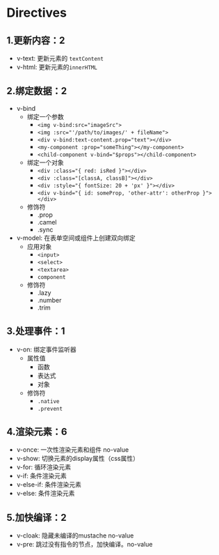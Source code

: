 # Directives

## 1.更新内容：2
- v-text: 更新元素的 `textContent`
- v-html: 更新元素的`innerHTML`

## 2.绑定数据：2
- v-bind
  - 绑定一个参数
    - `<img v-bind:src="imageSrc">`
    - `<img :src="'/path/to/images/' + fileName">`
    - `<div v-bind:text-content.prop="text"></div>`
    - `<my-component :prop="someThing"></my-component>`
    - `<child-component v-bind="$props"></child-component>`
  - 绑定一个对象
    - `<div :class="{ red: isRed }"></div>`
    - `<div :class="[classA, classB]"></div>`
    - `<div :style="{ fontSize: 20 + 'px' }"></div>`
    - `<div v-bind="{ id: someProp, 'other-attr': otherProp }"></div>`
  - 修饰符
    - .prop
    - .camel
    - .sync
- v-model: 在表单空间或组件上创建双向绑定
  - 应用对象
    - `<input>`
    - `<select>`
    - `<textarea>`
    - `component`
  - 修饰符
    - .lazy
    - .number
    - .trim

## 3.处理事件：1
- v-on: 绑定事件监听器
  - 属性值
    - 函数
    - 表达式
    - 对象
  - 修饰符
    - `.native`
    - `.prevent`

## 4.渲染元素：6
- v-once: 一次性渲染元素和组件 no-value
- v-show: 切换元素的display属性（css属性）
- v-for: 循环渲染元素
- v-if: 条件渲染元素
- v-else-if: 条件渲染元素
- v-else: 条件渲染元素

## 5.加快编译：2
- v-cloak: 隐藏未编译的mustache no-value
- v-pre: 跳过没有指令的节点，加快编译。no-value
